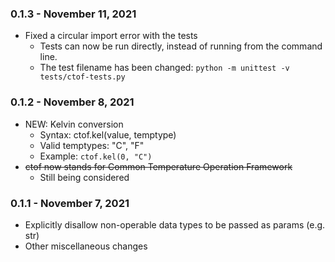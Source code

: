 ### 0.1.3 - November 11, 2021
* Fixed a circular import error with the tests
    * Tests can now be run directly, instead of running from the command line.
    * The test filename has been changed: `python -m unittest -v tests/ctof-tests.py`

### 0.1.2 - November 8, 2021
* NEW: Kelvin conversion
    * Syntax: ctof.kel(value, temptype)
    * Valid temptypes: "C", "F"
    * Example: `ctof.kel(0, "C")`
* ~~ctof now stands for Common Temperature Operation Framework~~
    * Still being considered

### 0.1.1 - November 7, 2021
* Explicitly disallow non-operable data types to be passed as params (e.g. str)
* Other miscellaneous changes
